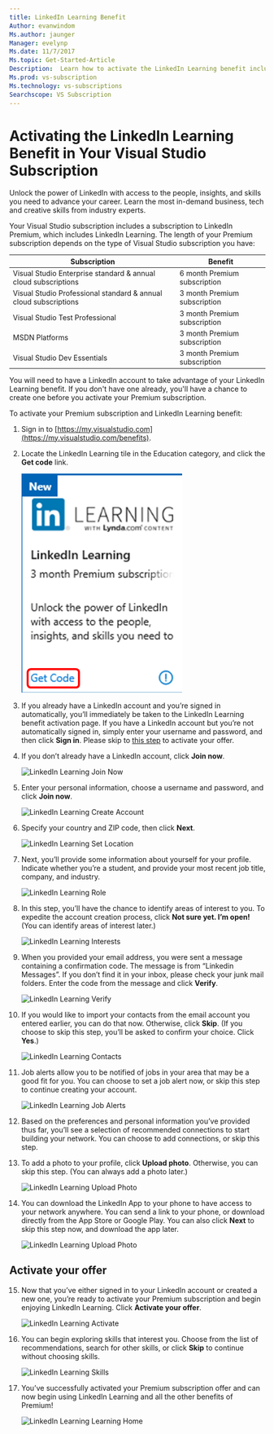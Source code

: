 ```yaml
---
title: LinkedIn Learning Benefit
Author: evanwindom
Ms.author: jaunger
Manager: evelynp
Ms.date: 11/7/2017
Ms.topic: Get-Started-Article
Description:  Learn how to activate the LinkedIn Learning benefit included as part of a Premium subscription included in your Visual Studio subscription. 
Ms.prod: vs-subscription
Ms.technology: vs-subscriptions
Searchscope: VS Subscription
---
```


# Activating the LinkedIn Learning Benefit in Your Visual Studio Subscription

Unlock the power of LinkedIn with access to the people, insights, and skills you need to advance your career.  Learn the most in-demand business, tech and creative skills from industry experts.

Your Visual Studio subscription includes a subscription to LinkedIn Premium, which includes LinkedIn Learning.  The length of your Premium subscription depends on the type of Visual Studio subscription you have:

| Subscription                                                     | Benefit                      |
|------------------------------------------------------------------|------------------------------|
| Visual Studio Enterprise standard & annual cloud subscriptions   | 6 month Premium subscription |
| Visual Studio Professional standard & annual cloud subscriptions | 3 month Premium subscription |
| Visual Studio Test Professional                                  | 3 month Premium subscription |
| MSDN Platforms                                                   | 3 month Premium subscription |
| Visual Studio Dev Essentials                                     | 3 month Premium subscription | 

You will need to have a LinkedIn account to take advantage of your LinkedIn Learning benefit.  If you don't have one already, you'll have a chance to create one before you activate your Premium subscription.  

To activate your Premium subscription and LinkedIn Learning benefit:
1. Sign in to [https://my.visualstudio.com](https://my.visualstudio.com/benefits).

2. Locate the LinkedIn Learning tile in the Education category, and click the **Get code** link.

    ![LinkedIn Learning Benefit Tile](_img\vs-linkedin\vs-linkedin-3-month-tile.png)


3. If you already have a LinkedIn account and you’re signed in automatically, you’ll immediately be taken to the LinkedIn Learning benefit activation page.  If you have a LinkedIn account but you’re not automatically signed in, simply enter your username and password, and then click **Sign in**.  Please skip to [this step](#activate-your-offer) to activate your offer.


4. If you don’t already have a LinkedIn account, click **Join now**.  

    ![LinkedIn Learning Join Now](_img\vs-linkedin\vs-linkedin-join-now.png)

5. Enter your personal information, choose a username and password, and click **Join now**. 

    ![LinkedIn Learning Create Account](_img\vs-linkedin\vs-linkedin-create-account.png)

6. Specify your country and ZIP code, then click **Next**.  

    ![LinkedIn Learning Set Location](_img\vs-linkedin\vs-linkedin-set-location.png)

7. Next, you’ll provide some information about yourself for your profile.  Indicate whether you’re a student, and provide your most recent job title, company, and industry. 

    ![LinkedIn Learning Role](_img\vs-linkedin\vs-linkedin-role.png)

8. In this step, you’ll have the chance to identify areas of interest to you.  To expedite the account creation process, click **Not sure yet.  I’m open!**  (You can identify areas of interest later.)

    ![LinkedIn Learning Interests](_img\vs-linkedin\vs-linkedin-interests.png)

9.	When you provided your email address, you were sent a message containing a confirmation code.  The message is from “Linkedin Messages”.  If you don’t find it in your inbox, please check your junk mail folders.  Enter the code from the message and click **Verify**.  

    ![LinkedIn Learning Verify](_img\vs-linkedin\vs-linkedin-verify.png)

10.	If you would like to import your contacts from the email account you entered earlier, you can do that now.  Otherwise, click **Skip**. (If you choose to skip this step, you’ll be asked to confirm your choice.  Click **Yes**.)

    ![LinkedIn Learning Contacts](_img\vs-linkedin\vs-linkedin-contacts.png)

11.	Job alerts allow you to be notified of jobs in your area that may be a good fit for you.  You can choose to set a job alert now, or skip this step to continue creating your account.  

    ![LinkedIn Learning Job Alerts](_img\vs-linkedin\vs-linkedin-job-alerts.png)

12.	Based on the preferences and personal information you’ve provided thus far, you’ll see a selection of recommended connections to start building your network.  You can choose to add connections, or skip this step.  

13.	To add a photo to your profile, click **Upload photo**.  Otherwise, you can skip this step.  (You can always add a photo later.)

    ![LinkedIn Learning Upload Photo](_img\vs-linkedin\vs-linkedin-photo.png)

14.	You can download the LinkedIn App to your phone to have access to your network anywhere.  You can send a link to your phone, or download directly from the App Store or Google Play.  You can also click **Next** to skip this step now, and download the app later.  

    ![LinkedIn Learning Upload Photo](_img\vs-linkedin\vs-linkedin-app.png)

## Activate your offer
15.	Now that you’ve either signed in to your LinkedIn account or created a new one, you’re ready to activate your Premium subscription and begin enjoying LinkedIn Learning.  Click **Activate your offer**. 

    ![LinkedIn Learning Activate](_img\vs-linkedin\vs-linkedin-Activate1.png)


16.	You can begin exploring skills that interest you.  Choose from the list of recommendations, search for other skills, or click **Skip** to continue without choosing skills. 

    ![LinkedIn Learning Skills](_img\vs-linkedin\vs-linkedin-skills.png)

17.	You’ve successfully activated your Premium subscription offer and can now begin using LinkedIn Learning and all the other benefits of Premium!

    ![LinkedIn Learning Learning Home](_img\vs-linkedin\vs-linkedin-learning-home.png)
